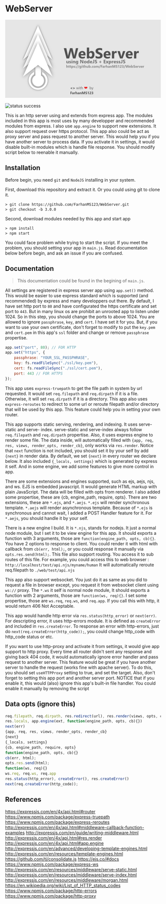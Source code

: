 # WebServer

![WebServer](./web/WebServer%20Social%20Preview.png)

![status success](https://img.shields.io/badge/status-success-green)

This is an http server using and extends from express app. The modules included in this app is most uses by many developper and recommended modules from express. I also use `app.engine` to support new extensions. It also support request over https protocol. This app also could be act as proxy server and pass request to another server. This would help you if you have another server to process data. If you activate it in settings, it would disable built-in modules which is handle file response. You should modify script below to reenable it manually.

## Installation

Before begin, you need `git` and `NodeJS` installing in your system.

First, download this repository and extract it. Or you could using git to clone it.
```
> git clone https://github.com/FarhanMS123/WebServer.git
> git checkout -b 3.0.0
```
Second, download modules needed by this app and start app
```
> npm install
> npm start
```
You could face problem while trying to start the script. If you meet the problem, you should setting your app in `main.js`. Read documentation below before begin, and ask an issue if you are confused.

## Documentation
> This documentation could be found in the begining of `main.js`.

All settings are registered in express server app using `app.set()` method. This would be easier to use express standard which is supported (and recommended) by express and many developpers out there. By default, I have set http port to `80` and have configurated the https certificate and set port to `443`. But in many linux os are prohibit an unrooted app to listen under 1024. So in this step, you should change the ports to above 1024. You are allowed to ignore `passphrase`, `key`, and `cert`. I have set it for you. But, if you want to use your own certificate, don't forget to modify to put the `key.pem` and `cert.pem` in this app's `ssl` folder and change or remove `passphrase` propertise.

```javascript
app.set("port", 80); // FOR HTTP
app.set("https", {
    passphrase: "YOUR_SSL_PASSPHRASE",
    key: fs.readFileSync("./ssl/key.pem"),
    cert: fs.readFileSync("./ssl/cert.pem"),
    port: 443 // FOR HTTPS
});
```

This app uses `express-truepath` to get the file path in system by url requested. It would set `req.filepath` and `req.dirpath` if it is a file. Otherwise, it will set `req.dirpath` if it is a directory. This app also uses `express-reroutes` to redirect to some url or reroute filepath and/or directory that will be used by this app. This feature could help you in setting your own router.

This app supports static serving, rendering, and indexing. It uses serve-static and serve- index. serve-static and serve-index always follow `req.filepath` and `req.dirpath` propertise. Also, it uses express engine to render some file. The data inside, will automatically filled with `{app, req, res, views, render_opts, render_cb}`, only works via `res.render`. Notice that `next` function is not included, you should set it by your self by add `{next}` in render data. By default, we set `{next}` in every router we declare below. It also included `{_locals, settings}`  which is generated by express it self. And in some engine, we add some features to give more control  in app.

There are some extensions and engines supported, such as ejs, aejs, njs, and ws. EJS is embedded javascript. It would generate HTML markup with plain JavaScript. The data will be filled with opts from renderer. I also added some propertise, these are {cb, engine_path, require, opts}. There are two extensions, these are `*.ejs`, and `*.aejs`. `*.ejs` will render synchronous template. `*.aejs` will render asynchronous template. Because of `*.ejs` is synchronous and cannot wait, I  added a POST Handler feature for it. For `*.aejs`, you should handle it by your self.

There is a new engine I build. It is `*.njs`, stands for nodejs. It just a normal node module, but I set it to be view engine for this app. It should exports a function with 3  arguments, those are `function(engine_path, opts, cb){}`. You have 2 options to response to client. You could render it with html with callback from `cb(err, html);`, or you could response it manually via `opts.res.send(html);`. This file also support routing. You access it to sub routes of this file. For example, you could access this to web browser : `http://localhost/test/api.njs/myname/human` It will automatically reroute req.filepath to `./web/test/api.njs`

This app also support websocket. You just do it as same as you did to request a file in browser except, you request it from websocket client using `ws://` proxy. The `*.ws` it self is normal node module, It should exports a function with 2 arguments, those are `function(ws, req){}`. I set some propertise, those are `ws.req`, `req.ws`, and `req.app`. If you call this with http, it would return 406 Not Acceptable.

This app would handle http error via `res.status(http_error)` or `next(err)`. For descripting error, it uses http-errors module. It is defined as `createError` and included in `res.createError`. To  response an error with http-errors, just do `next(req.createError(http_code));`, you could change  http_code with http_code status or etc. 

If you want to use http-proxy and activate it from settings, it would give app support to http proxy. Every time all router didn't sent any response and giving back 404 code, it would automatically  ignore error handler and pass request to another server. This feature would be great if you have another server to handle the request (works fine with apache server). To do this, you should set `useHTTPProxy` setting to true, and set the target. Also, don't forget to setting this app port and another server port. NOTICE that if you enable it, this would (also) ignore this app's built-in file handler. You could enable it manually by removing the script 

## Data opts (ignore this)
```javascript
req.filepath, req.dirpath, res.redirect(url), res.render(views, opts, cb)
res.locals, app.engine(ext, function(engine_path, opts, cb){})
next(err)
{app, req, res, views, render_opts, render_cb}
{next}
{_locals, settings}
{cb, engine_path, require, opts}
function(engine_path, opts, cb){}
cb(err, html);
opts.res.send(html);
function(ws, req){}
ws.req, req.ws, req.app
res.status(http_error), createError(), res.createError()
next(req.createError(http_code));
```

## References
https://expressjs.com/en/4x/api.html#router
https://www.npmjs.com/package/express-truepath
https://www.npmjs.com/package/express-reroutes
http://expressjs.com/en/4x/api.html#middleware-callback-function-examples
http://expressjs.com/en/guide/writing-middleware.html
http://expressjs.com/en/4x/api.html#res.render
http://expressjs.com/en/4x/api.html#app.engine
http://expressjs.com/en/advanced/developing-template-engines.html
http://expressjs.com/en/resources/template-engines.html
https://github.com/tj/consolidate.js
https://ejs.co/#docs
https://www.npmjs.com/package/express-ws
http://expressjs.com/en/resources/middleware/serve-static.html
http://expressjs.com/en/resources/middleware/serve-index.html
http://expressjs.com/en/resources/middleware/morgan.html
https://en.wikipedia.org/wiki/List_of_HTTP_status_codes
https://www.npmjs.com/package/http-errors
https://www.npmjs.com/package/http-proxy